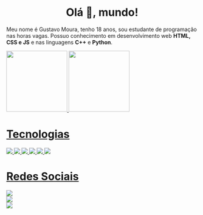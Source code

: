<h1 align="center">Olá 👋, mundo!</h1>

Meu nome é Gustavo Moura, tenho 18 anos, sou estudante de programação nas horas vagas. Possuo conhecimento em desenvolvimento web <b>HTML, CSS e JS</b> e nas linguagens <b>C++</b> e <b>Python</b>.

<div>
  <a href="https://github.com/gmdot">
  <img height="160em" src="https://github-readme-stats.vercel.app/api?username=gmdot&show_icons=true&theme=merko&include_all_commits=true&count_private=true"/>
  <img height="160em" src="https://github-readme-stats.vercel.app/api/top-langs/?username=gmdot&layout=compact&langs_count=8&theme=merko"/>
</div>

<div>
  <h1>Tecnologias</h1>
  <img src="https://img.shields.io/badge/HTML5-E34F26?style=for-the-badge&logo=html5&logoColor=white">
  <img src="https://img.shields.io/badge/CSS3-1572B6?style=for-the-badge&logo=css3&logoColor=white">
  <img src="https://img.shields.io/badge/JavaScript-323330?style=for-the-badge&logo=javascript&logoColor=F7DF1E">
  <img src="https://img.shields.io/badge/C%2B%2B-00599C?style=for-the-badge&logo=c%2B%2B&logoColor=white">
  <img src="https://img.shields.io/badge/Python-FFD43B?style=for-the-badge&logo=python&logoColor=blue">
  <img src="https://img.shields.io/badge/React-1572B6?style=for-the-badge&logo=react&logoColor=white">
</div>
        
<div>
  <h1>Redes Sociais</h1>
    <a href="https://instagram.com/gmdot_">
      <img src="https://img.shields.io/badge/Instagram-E4405F?style=for-the-badge&logo=instagram&logoColor=white"></img>
    </a>
  <br>
  <a href="https://www.linkedin.com/in/gmdot/">
    <img src="https://img.shields.io/badge/LinkedIn-0077B5?style=for-the-badge&logo=linkedin&logoColor=white"></img>
  </a>
  <br>
  <a href="https://open.spotify.com/user/iyq6kn1zost04hb2o8jbt2ahh?si=bd226ca72eb0488e">
    <img src="https://img.shields.io/badge/Spotify-1ED760?&style=for-the-badge&logo=spotify&logoColor=white"></img>
  </a>
</div>

